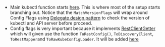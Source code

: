 * Main kubectl function starts [here](https://github.com/kubernetes/kubernetes/blob/ea0764452222146c47ec826977f49d7001b0ea8c/staging/src/k8s.io/kubectl/pkg/cmd/cmd.go#L522-L525). This 
is where most of the setup starts branching out. Notice that the `MatchVersionFlags` will wrap around Config Flags using [Delegate design pattern](https://en.wikipedia.org/wiki/Delegation_pattern) to check the version of kubectl and API server before proceed.
* Config flags is very important because it implements [RestClientGetter](https://github.com/kubernetes/kubernetes/blob/master/staging/src/k8s.io/cli-runtime/pkg/genericclioptions/config_flags.go#L76) which will given use the function `ToRestConfig()`, `ToDiscoveryClient`, `ToRestMapper`and `ToRawKubeConfigLoader`. It will be added [here](https://github.com/kubernetes/kubernetes/blob/ea0764452222146c47ec826977f49d7001b0ea8c/staging/src/k8s.io/kubectl/pkg/cmd/cmd.go#L522)
